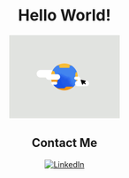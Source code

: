 <div align="center">

  <h1>Hello World!</h1>
  <img src="https://github.com/jkomonen/Joshua-Komonen/blob/main/hello_world.gif" width="200px" alt="hello world">

</div>



<div align="center">

## Contact Me

<a href="https://www.linkedin.com/in/josh-komonen-a3a75920b/"><img alt="LinkedIn" src="https://img.shields.io/badge/LinkedIn-Josh%20Komonen-blue"></a>

</div>
